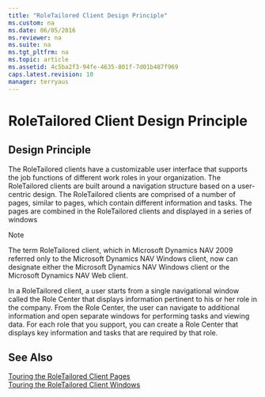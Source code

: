 ```yaml
---
title: "RoleTailored Client Design Principle"
ms.custom: na
ms.date: 06/05/2016
ms.reviewer: na
ms.suite: na
ms.tgt_pltfrm: na
ms.topic: article
ms.assetid: 4c5ba2f3-94fe-4635-801f-7d01b487f969
caps.latest.revision: 10
manager: terryaus
---
```

# RoleTailored Client Design Principle
## Design Principle  
 The RoleTailored clients have a customizable user interface that supports the job functions of different work roles in your organization. The RoleTailored clients are built around a navigation structure based on a user\-centric design. The RoleTailored clients are comprised of a number of pages, similar to pages, which contain different information and tasks. The pages are combined in the RoleTailored clients and displayed in a series of windows  
  
> [!NOTE]  
>  The term RoleTailored client, which in Microsoft Dynamics NAV 2009 referred only to the Microsoft Dynamics NAV Windows client, now can designate either the Microsoft Dynamics NAV Windows client or the Microsoft Dynamics NAV Web client.  
  
 In a RoleTailored client, a user starts from a single navigational window called the Role Center that displays information pertinent to his or her role in the company. From the Role Center, the user can navigate to additional information and open separate windows for performing tasks and viewing data. For each role that you support, you can create a Role Center that displays key information and tasks that are required by that role.  
  
## See Also  
 [Touring the RoleTailored Client Pages](Touring-the-RoleTailored-Client-Pages.md)   
 [Touring the RoleTailored Client Windows](Touring-the-RoleTailored-Client-Windows.md)